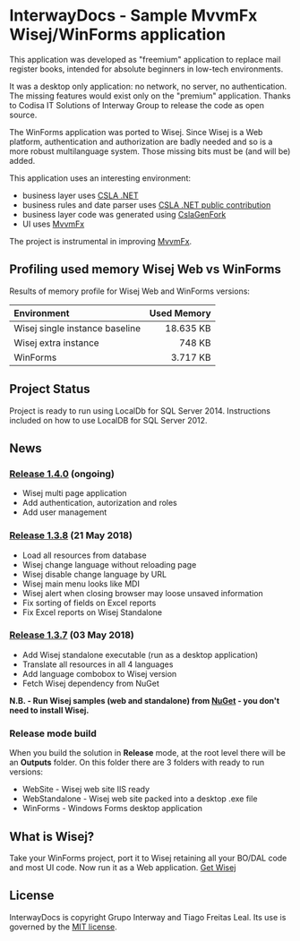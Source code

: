 # InterwayDocs - Sample MvvmFx Wisej/WinForms application

This application was developed as "freemium" application to replace mail register books, intended for absolute beginners in low-tech environments.

It was a desktop only application: no network, no server, no authentication. The missing features would exist only on the "premium" application.
Thanks to Codisa IT Solutions of Interway Group to release the code as open source.

The WinForms application was ported to Wisej. Since Wisej is a Web platform, authentication and authorization are badly needed and so is a more robust multilanguage system. Those missing bits must be (and will be) added.

This application uses an interesting environment:
- business layer uses [CSLA .NET](http://github.com/MarimerLLC/csla)
- business rules and date parser uses [CSLA .NET public contribution](http://github.com/MarimerLLC/cslacontrib)
- business layer code was generated using [CslaGenFork](http://github.com/CslaGenFork/CslaGenFork)
- UI uses [MvvmFx](http://github.com/MvvmFx/MvvmFx)

The project is instrumental in improving [MvvmFx](https://github.com/MvvmFx/MvvmFx).

## Profiling used memory Wisej Web vs WinForms

Results of memory profile for Wisej Web and WinForms versions:

| Environment | Used Memory |
| :--- | ---: |
| Wisej single instance baseline | 18.635 KB |
| Wisej extra instance | 748 KB |
| WinForms | 3.717 KB |

## Project Status

Project is ready to run using LocalDb for SQL Server 2014. Instructions included on how to use LocalDB for SQL Server 2012.

## News

### [Release 1.4.0](https://github.com/MvvmFx/InterwayDocs/milestone/3) (ongoing)
- Wisej multi page application
- Add authentication, autorization and roles
- Add user management

### [Release 1.3.8](https://github.com/MvvmFx/InterwayDocs/releases/tag/v1.3.8) (21 May 2018)
- Load all resources from database
- Wisej change language without reloading page
- Wisej disable change language by URL
- Wisej main menu looks like MDI
- Wisej alert when closing browser may loose unsaved information
- Fix sorting of fields on Excel reports
- Fix Excel reports on Wisej Standalone  

### [Release 1.3.7](https://github.com/MvvmFx/InterwayDocs/releases/tag/v1.3.7) (03 May 2018)
- Add Wisej standalone executable (run as a desktop application)
- Translate all resources in all 4 languages
- Add language combobox to Wisej version
- Fetch Wisej dependency from NuGet

__N.B. - Run Wisej samples (web and standalone) from [NuGet](https://www.nuget.org/packages/Wisej/) - you don't need to install Wisej.__

### Release mode build
When you build the solution in __Release__ mode, at the root level there will be an __Outputs__ folder.
On this folder there are 3 folders with ready to run versions:
- WebSite - Wisej web site IIS ready
- WebStandalone - Wisej web site packed into a desktop .exe file
- WinForms - Windows Forms desktop application

## What is Wisej?

Take your WinForms project, port it to Wisej retaining all your BO/DAL code and most UI code.
Now run it as a Web application.
[Get Wisej](http://wisej.com)

License
-------
InterwayDocs is copyright Grupo Interway and Tiago Freitas Leal.
Its use is governed by the [MIT license](https://github.com/MvvmFx/InterwayDocs/blob/master/LICENSE.md).

